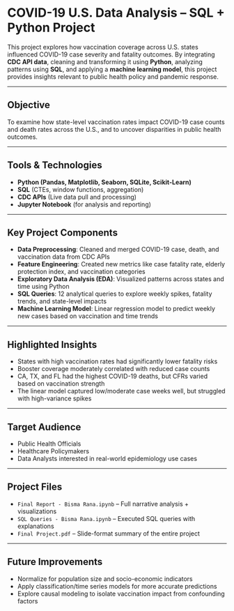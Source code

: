 # COVID-19 U.S. Data Analysis – SQL + Python Project

This project explores how vaccination coverage across U.S. states influenced COVID-19 case severity and fatality outcomes. By integrating **CDC API data**, cleaning and transforming it using **Python**, analyzing patterns using **SQL**, and applying a **machine learning model**, this project provides insights relevant to public health policy and pandemic response.

---

## Objective
To examine how state-level vaccination rates impact COVID-19 case counts and death rates across the U.S., and to uncover disparities in public health outcomes.

---

## Tools & Technologies
- **Python (Pandas, Matplotlib, Seaborn, SQLite, Scikit-Learn)**
- **SQL** (CTEs, window functions, aggregation)
- **CDC APIs** (Live data pull and processing)
- **Jupyter Notebook** (for analysis and reporting)

---

## Key Project Components
- **Data Preprocessing**: Cleaned and merged COVID-19 case, death, and vaccination data from CDC APIs  
- **Feature Engineering**: Created new metrics like case fatality rate, elderly protection index, and vaccination categories  
- **Exploratory Data Analysis (EDA)**: Visualized patterns across states and time using Python  
- **SQL Queries**: 12 analytical queries to explore weekly spikes, fatality trends, and state-level impacts  
- **Machine Learning Model**: Linear regression model to predict weekly new cases based on vaccination and time trends  

---

## Highlighted Insights
- States with high vaccination rates had significantly lower fatality risks  
- Booster coverage moderately correlated with reduced case counts  
- CA, TX, and FL had the highest COVID-19 deaths, but CFRs varied based on vaccination strength  
- The linear model captured low/moderate case weeks well, but struggled with high-variance spikes

---

## Target Audience
- Public Health Officials
- Healthcare Policymakers
- Data Analysts interested in real-world epidemiology use cases

---

## Project Files
- `Final Report - Bisma Rana.ipynb` – Full narrative analysis + visualizations  
- `SQL Queries - Bisma Rana.ipynb` – Executed SQL queries with explanations  
- `Final Project.pdf` – Slide-format summary of the entire project

---

## Future Improvements
- Normalize for population size and socio-economic indicators  
- Apply classification/time series models for more accurate predictions  
- Explore causal modeling to isolate vaccination impact from confounding factors
